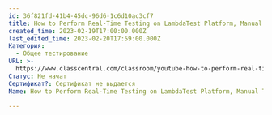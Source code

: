 ```yaml
---
id: 36f821fd-41b4-45dc-96d6-1c6d10ac3cf7
title: How to Perform Real-Time Testing on LambdaTest Platform, Manual Testing
created_time: 2023-02-19T17:00:00.000Z
last_edited_time: 2023-02-20T17:59:00.000Z
Категория:
  - Общее тестирование
URL: >-
  https://www.classcentral.com/classroom/youtube-how-to-perform-real-time-testing-on-lambdatest-platform-manual-testing-lambdatest-117652
Статус: Не начат
Сертификат?: Сертификат не выдается
Name: How to Perform Real-Time Testing on LambdaTest Platform, Manual Testing

---
```

